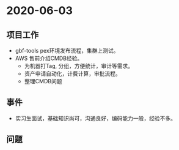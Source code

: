# 2020-06-03

## 项目工作

* gbf-tools pex环境发布流程，集群上测试。
* AWS 售前介绍CMDB经验。
  * 为机器打Tag, 分组，方便统计，审计等需求。
  * 资产申请自动化，计费计算，审批流程。
  * 整理CMDB问题

## 事件

* 实习生面试，基础知识尚可，沟通良好，编码能力一般，经验不多。

## 问题
